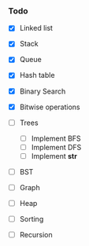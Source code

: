 ### Todo

- [x] Linked list
- [x] Stack 
- [x] Queue
- [x] Hash table
- [x] Binary Search
- [x] Bitwise operations
- [ ] Trees
  - [ ] Implement BFS
  - [ ] Implement DFS
  - [ ] Implement __str__
- [ ] BST
- [ ] Graph
- [ ] Heap
- [ ] Sorting
- [ ] Recursion


